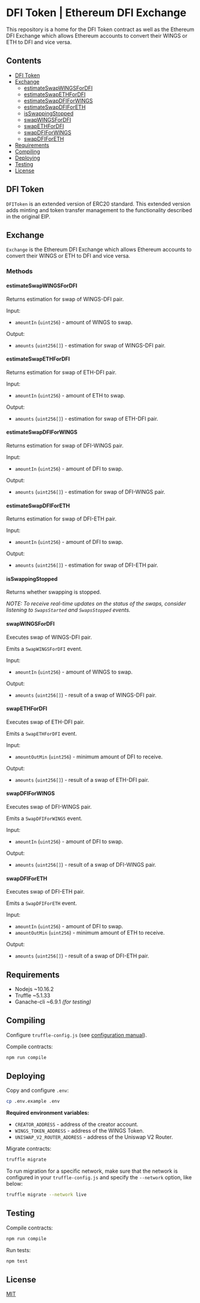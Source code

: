 # DFI Token | Ethereum DFI Exchange

This repository is a home for the DFI Token contract as well as the Ethereum DFI Exchange which allows Ethereum accounts to convert their WINGS or ETH to DFI and vice versa.

## Contents

- [DFI Token](#dfi-token)
- [Exchange](#exchange)
  - [estimateSwapWINGSForDFI](#estimateSwapWINGSForDFI)
  - [estimateSwapETHForDFI](#estimateSwapETHForDFI)
  - [estimateSwapDFIForWINGS](#estimateSwapDFIForWINGS)
  - [estimateSwapDFIForETH](#estimateSwapDFIForETH)
  - [isSwappingStopped](#isSwappingStopped)
  - [swapWINGSForDFI](#swapWINGSForDFI)
  - [swapETHForDFI](#swapETHForDFI)
  - [swapDFIForWINGS](#swapDFIForWINGS)
  - [swapDFIForETH](#swapDFIForETH)
- [Requirements](#requirements)
- [Compiling](#compiling)
- [Deploying](#deploying)
- [Testing](#testing)
- [License](#license)

## DFI Token

`DFIToken` is an extended version of ERC20 standard. This extended version adds minting and token transfer management to the functionality described in the original EIP.

## Exchange

`Exchange` is the Ethereum DFI Exchange which allows Ethereum accounts to convert their WINGS or ETH to DFI and vice versa.

### Methods

#### estimateSwapWINGSForDFI

Returns estimation for swap of WINGS-DFI pair.

Input:
- `amountIn` (`uint256`) - amount of WINGS to swap.

Output:
- `amounts` (`uint256[]`) - estimation for swap of WINGS-DFI pair.

#### estimateSwapETHForDFI

Returns estimation for swap of ETH-DFI pair.

Input:
- `amountIn` (`uint256`) - amount of ETH to swap.

Output:
- `amounts` (`uint256[]`) - estimation for swap of ETH-DFI pair.

#### estimateSwapDFIForWINGS

Returns estimation for swap of DFI-WINGS pair.

Input:
- `amountIn` (`uint256`) - amount of DFI to swap.

Output:
- `amounts` (`uint256[]`) - estimation for swap of DFI-WINGS pair.

#### estimateSwapDFIForETH

Returns estimation for swap of DFI-ETH pair.

Input:
- `amountIn` (`uint256`) - amount of DFI to swap.

Output:
- `amounts` (`uint256[]`) - estimation for swap of DFI-ETH pair.

#### isSwappingStopped

Returns whether swapping is stopped.

*NOTE: To receive real-time updates on the status of the swaps, consider listening to `SwapsStarted` and `SwapsStopped` events.*

#### swapWINGSForDFI

Executes swap of WINGS-DFI pair.

Emits a `SwapWINGSForDFI` event.

Input:
- `amountIn` (`uint256`) - amount of WINGS to swap.

Output:
- `amounts` (`uint256[]`) - result of a swap of WINGS-DFI pair.

#### swapETHForDFI

Executes swap of ETH-DFI pair.

Emits a `SwapETHForDFI` event.

Input:
- `amountOutMin` (`uint256`) - minimum amount of DFI to receive.

Output:
- `amounts` (`uint256[]`) - result of a swap of ETH-DFI pair.

#### swapDFIForWINGS

Executes swap of DFI-WINGS pair.

Emits a `SwapDFIForWINGS` event.

Input:
- `amountIn` (`uint256`) - amount of DFI to swap.

Output:
- `amounts` (`uint256[]`) - result of a swap of DFI-WINGS pair.

#### swapDFIForETH

Executes swap of DFI-ETH pair.

Emits a `SwapDFIForETH` event.

Input:
- `amountIn` (`uint256`) - amount of DFI to swap.
- `amountOutMin` (`uint256`) - minimum amount of ETH to receive.

Output:
- `amounts` (`uint256[]`) - result of a swap of DFI-ETH pair.

## Requirements

- Nodejs ~10.16.2
- Truffle ~5.1.33
- Ganache-cli ~6.9.1 *(for testing)*

## Compiling

Configure `truffle-config.js` (see [configuration manual](http://truffleframework.com/docs/advanced/configuration)).

Compile contracts:

```bash
npm run compile
```

## Deploying

Copy and configure `.env`:

```bash
cp .env.example .env
```

**Required environment variables:**
- `CREATOR_ADDRESS` - address of the creator account.
- `WINGS_TOKEN_ADDRESS` - address of the WINGS Token.
- `UNISWAP_V2_ROUTER_ADDRESS` - address of the Uniswap V2 Router.

Migrate contracts:

```bash
truffle migrate
```

To run migration for a specific network, make sure that the network is configured in your `truffle-config.js` and specify the `--network` option, like below:

```bash
truffle migrate --network live
```

## Testing

Compile contracts:

```bash
npm run compile
```

Run tests:

```bash
npm test
```

## License

[MIT](./LICENSE)
